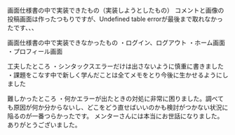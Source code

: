 画面仕様書の中で実装できたもの（実装しようとしたもの）
コメントと画像の投稿画面は作ったつもりですが、Undefined table errorが最後まで取れなかったです、、、

画面仕様書の中で実装できなかったもの
・ログイン、ログアウト
・ホーム画面
・プロフィール画面

工夫したところ
・シンタックスエラーだけは出さないように慎重に書きました
・課題をこなす中で新しく学んだことは全てメモをとり今後に生かせるようにしました

難しかったところ
・何かエラーが出たときの対処に非常に困りました。調べても原因が何か分からないし、どこをどう直せばいいのかも検討がつかない状況に陥るのが一番つらかったです。
メンターさんには本当にお世話になりました。ありがとうございました。
